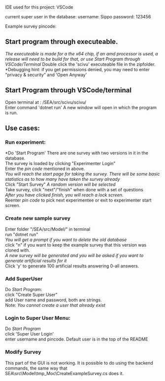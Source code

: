 IDE used for this project: VSCode

current super user in the database:
username: Sippo
password: 123456

Example survey pincode: 

## Start program through executeable.
*The executeable is made for a the x64 chip, if an amd processor is used, a release will need to be build for that, or use *Start Program through VSCode/Terminal**
Double click the 'scivu' executeable file in the zipfolder.
*Debugging hint: if you get permissions denied, you may need to enter "privacy & security" and 'Open Anyway' 

## Start Program through VSCode/terminal
Open terminal at : /SEA/src/scivu/scivu/ \
Enter command 'dotnet run'
A new window will open in which the program is run. 

## Use cases:
### Run experiment:
*Do 'Start Program'
There are one survey with two versions in it in the database. \
The survey is loaded by clicking "Experimenter Login"\
Enter the *pin code* mentioned in above.\
*You will reach the start page for taking the survey. There will be some basic statistics as to how many have taken the survey already*\
Click "Start Survey"
*A random version will be selected*\
Take survey, click "next"/"finish" when done with a set of questions\
*After you have clicked finish, you will reach a lock screen.*\
Reenter *pin code* to pick next experimentee or exit to experimenter start screen.

### Create new sample survey
Enter folder "/SEA/src/Model/" in terminal\
run "dotnet run"\
*You will get a prompt if you want to delete the old database*\
click "n" if you want to keep the example survey that this version was cloned with.\
*A new survey will be generated and you will be asked if you want to generate artificial results for it*\
Click 'y' to generate 100 artificial results answering 0-all answers.

### Add SuperUser
Do *Start Program*:\
click "Create Super User"\
add User name and password, both are strings.\
Note: *You cannot create a user that already exist*

### Login to Super User Menu:
Do *Start Program*\
click 'Super User Login'\
enter username and pincode. Default user is in the top of the README

### Modify Survey
This part of the GUI is not working. It is possible to do using the backend commands, the same way that SEA\src\Model\tmp_Moc\CreateExampleSurvey.cs does it.
